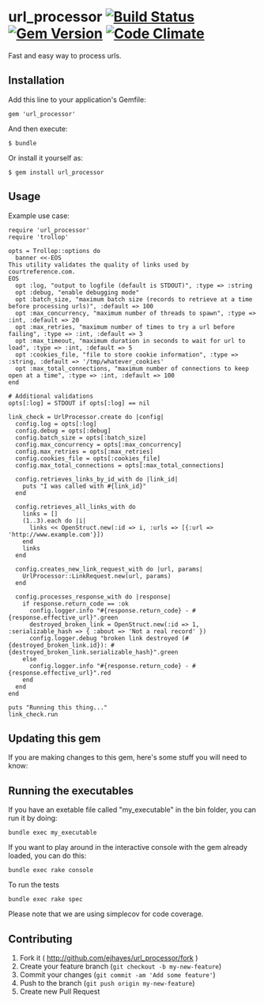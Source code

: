 # url_processor [![Build Status](https://travis-ci.org/ejhayes/url_processor.png?branch=master)](https://travis-ci.org/ejhayes/url_processor) [![Gem Version](https://badge.fury.io/rb/url_processor.png)](http://badge.fury.io/rb/url_processor) [![Code Climate](https://codeclimate.com/github/ejhayes/url_processor.png)](https://codeclimate.com/github/ejhayes/url_processor)

Fast and easy way to process urls.

## Installation

Add this line to your application's Gemfile:

    gem 'url_processor'

And then execute:

    $ bundle

Or install it yourself as:

    $ gem install url_processor

## Usage

Example use case:

    require 'url_processor'
    require 'trollop'

    opts = Trollop::options do
      banner <<-EOS
    This utility validates the quality of links used by courtreference.com.
    EOS
      opt :log, "output to logfile (default is STDOUT)", :type => :string
      opt :debug, "enable debugging mode"
      opt :batch_size, "maximum batch size (records to retrieve at a time before processing urls)", :default => 100
      opt :max_concurrency, "maximum number of threads to spawn", :type => :int, :default => 20
      opt :max_retries, "maximum number of times to try a url before failing", :type => :int, :default => 3
      opt :max_timeout, "maximum duration in seconds to wait for url to load", :type => :int, :default => 5
      opt :cookies_file, "file to store cookie information", :type => :string, :default => '/tmp/whatever_cookies'
      opt :max_total_connections, "maximum number of connections to keep open at a time", :type => :int, :default => 100
    end

    # Additional validations
    opts[:log] = STDOUT if opts[:log] == nil

    link_check = UrlProcessor.create do |config|
      config.log = opts[:log]
      config.debug = opts[:debug]
      config.batch_size = opts[:batch_size]
      config.max_concurrency = opts[:max_concurrency]
      config.max_retries = opts[:max_retries]
      config.cookies_file = opts[:cookies_file]
      config.max_total_connections = opts[:max_total_connections]

      config.retrieves_links_by_id_with do |link_id|
        puts "I was called with #{link_id}"
      end

      config.retrieves_all_links_with do
        links = []
        (1..3).each do |i|
          links << OpenStruct.new(:id => i, :urls => [{:url => 'http://www.example.com'}])
        end
        links
      end

      config.creates_new_link_request_with do |url, params|
        UrlProcessor::LinkRequest.new(url, params)
      end

      config.processes_response_with do |response|
        if response.return_code == :ok
          config.logger.info "#{response.return_code} - #{response.effective_url}".green
          destroyed_broken_link = OpenStruct.new(:id => 1, :serializable_hash => { :about => 'Not a real record' })
          config.logger.debug "broken link destroyed (#{destroyed_broken_link.id}): #{destroyed_broken_link.serializable_hash}".green
        else
          config.logger.info "#{response.return_code} - #{response.effective_url}".red
        end
      end
    end

    puts "Running this thing..."
    link_check.run

## Updating this gem

If you are making changes to this gem, here's some stuff you will need to know:

## Running the executables

If you have an exetable file called "my_executable" in the bin folder, you can run it by doing:

    bundle exec my_executable

If you want to play around in the interactive console with the gem already loaded, you can do this:

    bundle exec rake console

To run the tests

    bundle exec rake spec

Please note that we are using simplecov for code coverage.

## Contributing

1. Fork it ( http://github.com/ejhayes/url_processor/fork )
2. Create your feature branch (`git checkout -b my-new-feature`)
3. Commit your changes (`git commit -am 'Add some feature'`)
4. Push to the branch (`git push origin my-new-feature`)
5. Create new Pull Request

